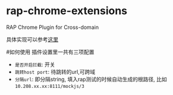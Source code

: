# rap-chrome-extensions
RAP Chrome Plugin for Cross-domain


具体实现可以参考[这里](http://blog.loujiwei.cn/2016/12/07/%E7%BD%91%E9%A1%B5%E5%89%8D%E7%AB%AF/2016-12-07-%20Chrome%E6%8F%92%E4%BB%B6%E7%BC%96%E5%86%99--Rap%E8%B7%A8%E5%9F%9F%E6%8F%92%E4%BB%B6/)

#如何使用
插件设置里一共有三项配置

- `是否开启拦截`: 开关
- `跳转host port`: 待跳转的url,可跨域
- `分隔url`: 即分隔string, 填入rap测试的时候自动生成的根路径, 比如`10.208.xx.xx:8111/mockjs/3`

